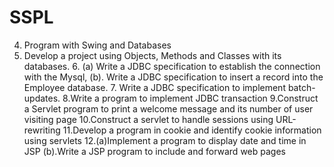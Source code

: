 # SSPL

4. Program with Swing and Databases
5. Develop a project using Objects, Methods and Classes with its databases.
         6. (a) Write a JDBC specification to establish the connection with the Mysql,
             (b). Write a JDBC specification to insert a record into the Employee database.
         7. Write a JDBC specification to implement batch-updates.
        8.Write a program to implement JDBC transaction
9.Construct a Servlet program to print a welcome message and its number of user visiting page
10.Construct a servlet to handle sessions using URL-rewriting
11.Develop a program in cookie and identify cookie information using servlets
         12.(a)Implement a program to display date and time in JSP
              (b).Write a JSP program to include and forward web pages
